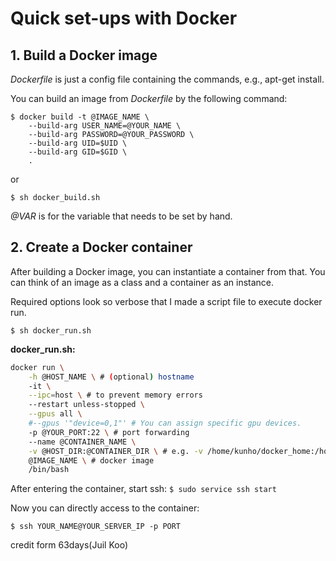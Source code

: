 # Quick set-ups with Docker

## 1. Build a Docker image
_Dockerfile_ is just a config file containing the commands, e.g., apt-get install.

You can build an image from _Dockerfile_ by the following command:
```console
$ docker build -t @IMAGE_NAME \ 
    --build-arg USER_NAME=@YOUR_NAME \
    --build-arg PASSWORD=@YOUR_PASSWORD \
    --build-arg UID=$UID \
    --build-arg GID=$GID \ 
    .
```
or
```
$ sh docker_build.sh
```

_@VAR_ is for the variable that needs to be set by hand.

## 2. Create a Docker container
After building a Docker image, you can instantiate a container from that.
You can think of an image as a class and a container as an instance.

Required options look so verbose that I made a script file to execute docker run.
```console
$ sh docker_run.sh
```
__docker_run.sh:__
```sh
docker run \
    -h @HOST_NAME \ # (optional) hostname
    -it \
    --ipc=host \ # to prevent memory errors
    --restart unless-stopped \
    --gpus all \
    #--gpus '"device=0,1"' # You can assign specific gpu devices.
    -p @YOUR_PORT:22 \ # port forwarding
    --name @CONTAINER_NAME \
    -v @HOST_DIR:@CONTAINER_DIR \ # e.g. -v /home/kunho/docker_home:/home/kunho
    @IMAGE_NAME \ # docker image
    /bin/bash
```
After entering the container, start ssh:
`$ sudo service ssh start`

Now you can directly access to the container:

`$ ssh YOUR_NAME@YOUR_SERVER_IP -p PORT`


credit form 63days(Juil Koo)